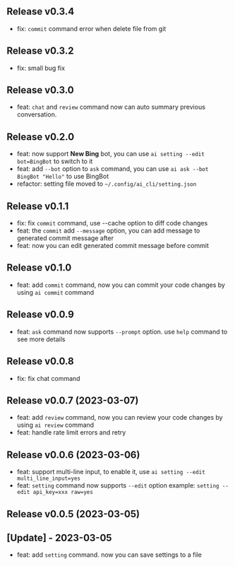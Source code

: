 Release v0.3.4
---------------------------

- fix: `commit` command error when delete file from git

Release v0.3.2
---------------------------

- fix: small bug fix

Release v0.3.0
---------------------------

- feat: `chat` and `review` command now can auto summary previous conversation.

Release v0.2.0
---------------------------

- feat: now support **New Bing** bot, you can use `ai setting --edit bot=BingBot` to switch to it
- feat: add `--bot` option to `ask` command, you can use `ai ask --bot BingBot "Hello"` to use BingBot
- refactor: setting file moved to `~/.config/ai_cli/setting.json`

Release v0.1.1
---------------------------

- fix: fix `commit` command, use --cache option to diff code changes
- feat: the `commit` add `--message` option, you can add message to generated commit message after
- feat: now you can edit generated commit message before commit

Release v0.1.0
---------------------------

- feat: add `commit` command, now you can commit your code changes by using `ai commit` command

Release v0.0.9
---------------------------

- feat: `ask` command now supports `--prompt` option. use `help` command to see more details

Release v0.0.8
---------------------------

- fix: fix chat command

Release v0.0.7 (2023-03-07)
---------------------------

- feat:  add `review` command, now you can review your code changes by using `ai review` command
- feat:  handle rate limit errors and retry

Release v0.0.6 (2023-03-06)
---------------------------

- feat: support multi-line input, to enable it, use `ai setting --edit multi_line_input=yes`
- feat: `setting` command now supports `--edit` option example: `setting --edit api_key=xxx raw=yes`

Release v0.0.5 (2023-03-05)
---------------------------

## [Update] - 2023-03-05

- feat: add `setting` command. now you can save settings to a file
